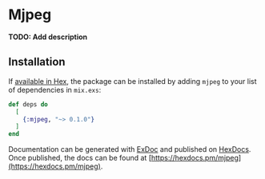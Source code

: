 # Mjpeg

**TODO: Add description**

## Installation

If [available in Hex](https://hex.pm/docs/publish), the package can be installed
by adding `mjpeg` to your list of dependencies in `mix.exs`:

```elixir
def deps do
  [
    {:mjpeg, "~> 0.1.0"}
  ]
end
```

Documentation can be generated with [ExDoc](https://github.com/elixir-lang/ex_doc)
and published on [HexDocs](https://hexdocs.pm). Once published, the docs can
be found at [https://hexdocs.pm/mjpeg](https://hexdocs.pm/mjpeg).

